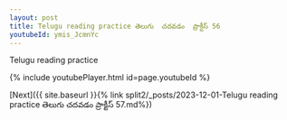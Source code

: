 ```yaml
---
layout: post
title: Telugu reading practice తెలుగు  చదవడం  ప్రాక్టీస్ 56
youtubeId: ymis_JcmnYc
---
```

 
 
Telugu reading practice
 
 
 
 
 


{% include youtubePlayer.html id=page.youtubeId %}
 
[Next]({{ site.baseurl }}{% link  split2/_posts/2023-12-01-Telugu reading practice తెలుగు  చదవడం  ప్రాక్టీస్ 57.md%})
 

